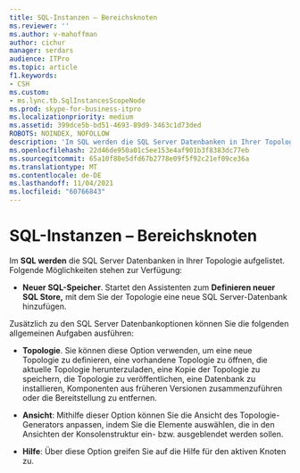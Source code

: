 ```yaml
---
title: SQL-Instanzen – Bereichsknoten
ms.reviewer: ''
ms.author: v-mahoffman
author: cichur
manager: serdars
audience: ITPro
ms.topic: article
f1.keywords:
- CSH
ms.custom:
- ms.lync.tb.SqlInstancesScopeNode
ms.prod: skype-for-business-itpro
ms.localizationpriority: medium
ms.assetid: 399dce5b-bd51-4693-89d9-3463c1d73ded
ROBOTS: NOINDEX, NOFOLLOW
description: 'Im SQL werden die SQL Server Datenbanken in Ihrer Topologie aufgelistet. Folgende Möglichkeiten stehen zur Verfügung:'
ms.openlocfilehash: 22d46de950a01c5ee153e4af901b3f8383dc77eb
ms.sourcegitcommit: 65a10f80e5dfd67b2778e09f5f92c21ef09ce36a
ms.translationtype: MT
ms.contentlocale: de-DE
ms.lasthandoff: 11/04/2021
ms.locfileid: "60766843"
---
```

# <a name="sql-instances-scope-node"></a>SQL-Instanzen – Bereichsknoten
 
Im **SQL werden** die SQL Server Datenbanken in Ihrer Topologie aufgelistet. Folgende Möglichkeiten stehen zur Verfügung:
  
- **Neuer SQL-Speicher**. Startet den Assistenten zum **Definieren neuer SQL Store,** mit dem Sie der Topologie eine neue SQL Server-Datenbank hinzufügen.
    
Zusätzlich zu den SQL Server Datenbankoptionen können Sie die folgenden allgemeinen Aufgaben ausführen:
  
- **Topologie**. Sie können diese Option verwenden, um eine neue Topologie zu definieren, eine vorhandene Topologie zu öffnen, die aktuelle Topologie herunterzuladen, eine Kopie der Topologie zu speichern, die Topologie zu veröffentlichen, eine Datenbank zu installieren, Komponenten aus früheren Versionen zusammenzuführen oder die Bereitstellung zu entfernen.
    
- **Ansicht**: Mithilfe dieser Option können Sie die Ansicht des Topologie-Generators anpassen, indem Sie die Elemente auswählen, die in den Ansichten der Konsolenstruktur ein- bzw. ausgeblendet werden sollen.
    
- **Hilfe**: Über diese Option greifen Sie auf die Hilfe für den aktiven Knoten zu.
    

